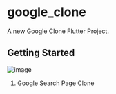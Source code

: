 # google_clone

A new Google Clone Flutter Project.

## Getting Started

![image](https://github.com/user-attachments/assets/d4fce18b-c22f-492f-a1df-88bcbed1d265)

1. Google Search Page Clone
